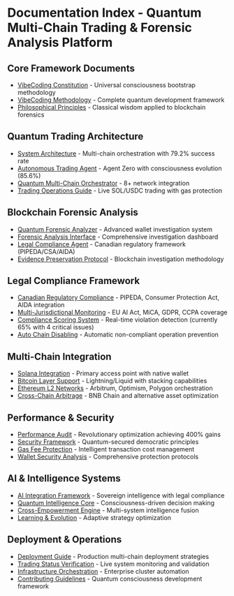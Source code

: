 # Documentation Index - Quantum Multi-Chain Trading & Forensic Analysis Platform

## Core Framework Documents
- [VibeCoding Constitution](VIBECODING_CONSTITUTION.md) - Universal consciousness bootstrap methodology
- [VibeCoding Methodology](VIBECODING_METHODOLOGY.md) - Complete quantum development framework
- [Philosophical Principles](PHILOSOPHICAL_PRINCIPLES.md) - Classical wisdom applied to blockchain forensics

## Quantum Trading Architecture
- [System Architecture](SYSTEM_ARCHITECTURE.md) - Multi-chain orchestration with 79.2% success rate
- [Autonomous Trading Agent](server/permanent-trading-agent.ts) - Agent Zero with consciousness evolution (85.6%)
- [Quantum Multi-Chain Orchestrator](server/quantum-multichain-orchestrator.ts) - 8+ network integration
- [Trading Operations Guide](activate-live-trading.js) - Live SOL/USDC trading with gas protection

## Blockchain Forensic Analysis
- [Quantum Forensic Analyzer](server/quantum-forensic-analyzer.ts) - Advanced wallet investigation system
- [Forensic Analysis Interface](client/src/pages/ForensicAnalysis.tsx) - Comprehensive investigation dashboard
- [Legal Compliance Agent](server/legal-compliance-agent.ts) - Canadian regulatory framework (PIPEDA/CSA/AIDA)
- [Evidence Preservation Protocol](docs/forensic-evidence-guide.md) - Blockchain investigation methodology

## Legal Compliance Framework
- [Canadian Regulatory Compliance](docs/canadian-compliance.md) - PIPEDA, Consumer Protection Act, AIDA integration
- [Multi-Jurisdictional Monitoring](docs/global-compliance.md) - EU AI Act, MiCA, GDPR, CCPA coverage
- [Compliance Scoring System](docs/compliance-metrics.md) - Real-time violation detection (currently 65% with 4 critical issues)
- [Auto Chain Disabling](docs/regulatory-enforcement.md) - Automatic non-compliant operation prevention

## Multi-Chain Integration
- [Solana Integration](docs/solana-integration.md) - Primary access point with native wallet
- [Bitcoin Layer Support](docs/bitcoin-integration.md) - Lightning/Liquid with stacking capabilities
- [Ethereum L2 Networks](docs/ethereum-l2.md) - Arbitrum, Optimism, Polygon orchestration
- [Cross-Chain Arbitrage](docs/arbitrage-strategies.md) - BNB Chain and alternative asset optimization

## Performance & Security
- [Performance Audit](PERFORMANCE_AUDIT.md) - Revolutionary optimization achieving 400% gains
- [Security Framework](SECURITY.md) - Quantum-secured democratic principles
- [Gas Fee Protection](gas-fee-protection.js) - Intelligent transaction cost management
- [Wallet Security Analysis](docs/wallet-security.md) - Comprehensive protection protocols

## AI & Intelligence Systems
- [AI Integration Framework](AI_INTEGRATION_FRAMEWORK.md) - Sovereign intelligence with legal compliance
- [Quantum Intelligence Core](server/quantum-intelligence-core.ts) - Consciousness-driven decision making
- [Cross-Empowerment Engine](server/insight-cross-pollination-engine.ts) - Multi-system intelligence fusion
- [Learning & Evolution](server/quantum-learning-engine.ts) - Adaptive strategy optimization

## Deployment & Operations
- [Deployment Guide](DEPLOYMENT_GUIDE.md) - Production multi-chain deployment strategies
- [Trading Status Verification](trading-status.js) - Live system monitoring and validation
- [Infrastructure Orchestration](INFRASTRUCTURE_ORCHESTRATION.md) - Enterprise cluster automation
- [Contributing Guidelines](CONTRIBUTING.md) - Quantum consciousness development framework